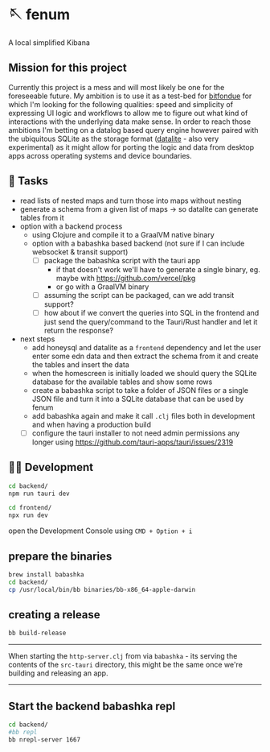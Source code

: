 # 🪡 fenum

A local simplified Kibana

## Mission for this project

Currently this project is a mess and will most likely be one for the foreseeable future. My ambition is to use it as a test-bed for [bitfondue](https://bitfondue.com) for which I'm looking for the following qualities: speed and simplicity of expressing UI logic and workflows to allow me to figure out what kind of interactions with the underlying data make sense.  In order to reach those ambitions I'm betting on a datalog based query engine however paired with the ubiquitous SQLite as the storage format ([datalite](https://github.com/philippkueng/datalite) - also very experimental) as it might allow for porting the logic and data from desktop apps across operating systems and device boundaries.

## 📄 Tasks

- read lists of nested maps and turn those into maps without nesting
- generate a schema from a given list of maps -> so datalite can generate tables from it
- option with a backend process
  - using Clojure and compile it to a GraalVM native binary
  - option with a babashka based backend (not sure if I can include websocket & transit support)
    - [ ] package the babashka script with the tauri app
      - if that doesn't work we'll have to generate a single binary, eg. maybe with https://github.com/vercel/pkg
      - or go with a GraalVM binary
    - [ ] assuming the script can be packaged, can we add transit support?
    - [ ] how about if we convert the queries into SQL in the frontend and just send the query/command to the Tauri/Rust handler and let it return the response?
- next steps
  - add honeysql and datalite as a `frontend` dependency and let the user enter some edn data and then extract the schema from it and create the tables and insert the data
  - when the homescreen is initially loaded we should query the SQLite database for the available tables and show some rows
  - create a babashka script to take a folder of JSON files or a single JSON file and turn it into a SQLite database that can be used by fenum
  - add babashka again and make it call `.clj` files both in development and when having a production build
  - [ ] configure the tauri installer to not need admin permissions any longer using https://github.com/tauri-apps/tauri/issues/2319

## 🧑‍💻 Development

```bash
cd backend/
npm run tauri dev
```

```bash
cd frontend/
npx run dev
```

open the Development Console using `CMD + Option + i`

## prepare the binaries

```bash
brew install babashka
cd backend/
cp /usr/local/bin/bb binaries/bb-x86_64-apple-darwin
```

## creating a release

```bash
bb build-release
```

---

When starting the `http-server.clj` from via `babashka` - its serving the contents of the `src-tauri` directory,
this might be the same once we're building and releasing an app.

-----

## Start the backend babashka repl

```bash
cd backend/
#bb repl
bb nrepl-server 1667
```